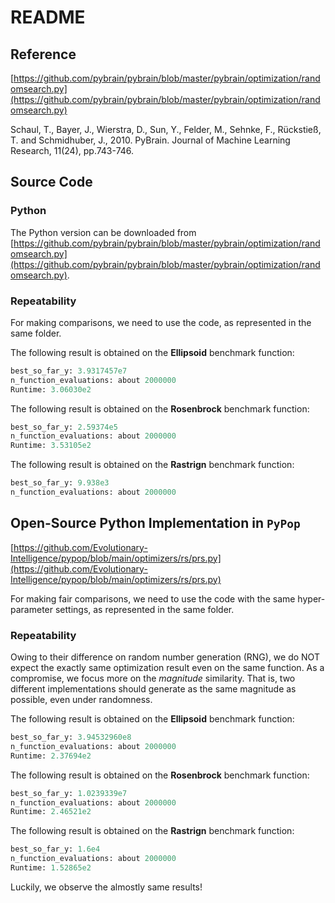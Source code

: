 # README

## Reference

[https://github.com/pybrain/pybrain/blob/master/pybrain/optimization/randomsearch.py](https://github.com/pybrain/pybrain/blob/master/pybrain/optimization/randomsearch.py)

Schaul, T., Bayer, J., Wierstra, D., Sun, Y., Felder, M., Sehnke, F., Rückstieß, T. and Schmidhuber, J., 2010. PyBrain. Journal of Machine Learning Research, 11(24), pp.743-746.

## Source Code

### Python

The Python version can be downloaded from [https://github.com/pybrain/pybrain/blob/master/pybrain/optimization/randomsearch.py](https://github.com/pybrain/pybrain/blob/master/pybrain/optimization/randomsearch.py).

### Repeatability

For making comparisons, we need to use the code, as represented in the same folder.

The following result is obtained on the **Ellipsoid** benchmark function:

```python
best_so_far_y: 3.9317457e7
n_function_evaluations: about 2000000
Runtime: 3.06030e2
```

The following result is obtained on the **Rosenbrock** benchmark function:

```python
best_so_far_y: 2.59374e5
n_function_evaluations: about 2000000
Runtime: 3.53105e2
```

The following result is obtained on the **Rastrign** benchmark function:

```python
best_so_far_y: 9.938e3
n_function_evaluations: about 2000000
```

## Open-Source Python Implementation in ```PyPop```

[https://github.com/Evolutionary-Intelligence/pypop/blob/main/optimizers/rs/prs.py](https://github.com/Evolutionary-Intelligence/pypop/blob/main/optimizers/rs/prs.py)

For making fair comparisons, we need to use the code with the same hyper-parameter settings, as represented in the same folder.

### Repeatability

Owing to their difference on random number generation (RNG), we do NOT expect the exactly same optimization result even on the same function.
As a compromise, we focus more on the *magnitude* similarity. That is, two different implementations should generate as the same magnitude as possible, even under randomness.

The following result is obtained on the **Ellipsoid** benchmark function:

```python
best_so_far_y: 3.94532960e8
n_function_evaluations: about 2000000
Runtime: 2.37694e2
```

The following result is obtained on the **Rosenbrock** benchmark function:

```python
best_so_far_y: 1.0239339e7
n_function_evaluations: about 2000000
Runtime: 2.46521e2
```

The following result is obtained on the **Rastrign** benchmark function:

```python
best_so_far_y: 1.6e4
n_function_evaluations: about 2000000
Runtime: 1.52865e2
```

Luckily, we observe the almostly same results!
